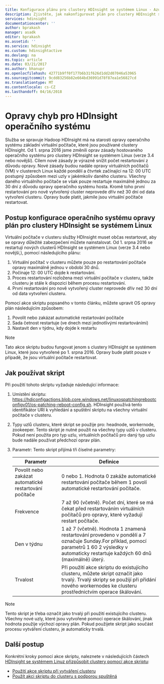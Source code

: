 ```yaml
---
title: Konfigurace plánu pro clustery HDInsight se systémem Linux - Azure opravy operačního systému | Microsoft Docs
description: Zjistěte, jak nakonfigurovat plán pro clustery HDInsight se systémem Linux opravy operačního systému.
services: hdinsight
documentationcenter: ''
author: bprakash
manager: asadk
editor: bprakash
ms.assetid: ''
ms.service: hdinsight
ms.custom: hdinsightactive
ms.devlang: na
ms.topic: article
ms.date: 03/21/2017
ms.author: bhanupr
ms.openlocfilehash: 42771b9ff0f177b6b31f626d1dd2d07046a53965
ms.sourcegitcommit: 9cdd83256b82e664bd36991d78f87ea1e56827cd
ms.translationtype: MT
ms.contentlocale: cs-CZ
ms.lasthandoff: 04/16/2018
---
```

# <a name="os-patching-for-hdinsight"></a>Opravy chyb pro HDInsight operačního systému 
Služba se spravuje Hadoop HDInsight má na starosti opravy operačního systému základní virtuální počítače, které jsou používané clustery HDInsight. Od 1. srpna 2016 jsme změnili oprav zásady hostovaného operačního systému pro clustery HDInsight se systémem Linux (verze 3.4 nebo novější). Cílem nové zásady je výrazně snížit počet restartování z důvodu opravy. Nové zásady budou nadále opravy virtuálních počítačů (VM) v clusterech Linux každé pondělí a čtvrtek začínající na 12: 00 UTC postupný způsobem mezi uzly v jakémkoliv daného clusteru. Všechny daného virtuálního počítače se však pouze restartuje maximálně jednou za 30 dní z důvodu opravy operačního systému hosta. Kromě toho první restartování pro nově vytvořený cluster neprovede dřív než 30 dní od data vytvoření clusteru. Opravy bude platit, jakmile jsou virtuální počítače restartovat.

## <a name="how-to-configure-the-os-patching-schedule-for-linux-based-hdinsight-clusters"></a>Postup konfigurace operačního systému opravy plán pro clustery HDInsight se systémem Linux
Virtuální počítače v clusteru služby HDInsight muset občas restartovat, aby se opravy důležité zabezpečení můžete nainstalovat. Od 1. srpna 2016 se restartují nových clusterů HDInsight se systémem Linux (verze 3.4 nebo novější,), pomocí následujícího plánu:

1. Virtuální počítač v clusteru můžete pouze po restartování počítače opravy maximálně jednou v období 30 dnů.
2. Počínaje 12: 00 UTC dojde k restartování.
3. Proces restartování rozložena mezi virtuální počítače v clusteru, takže clusteru je stále k dispozici během procesu restartování.
4. První restartování pro nově vytvořený cluster neprovede dřív než 30 dní od data vytvoření clusteru.

Pomocí akce skriptu popsaného v tomto článku, můžete upravit OS opravy plán následujícím způsobem:
1. Povolit nebo zakázat automatické restartování počítače
2. Sada četnost restartuje (ve dnech mezi jednotlivými restartováními)
3. Nastavit den v týdnu, kdy dojde k restartu

> [!NOTE]
> Tato akce skriptu budou fungovat jenom s clustery HDInsight se systémem Linux, které jsou vytvořené po 1. srpna 2016. Opravy bude platit pouze v případě, že jsou virtuální počítače restartovat. 
>

## <a name="how-to-use-the-script"></a>Jak používat skript 

Při použití tohoto skriptu vyžaduje následující informace:
1. Umístění skriptu: https://hdiconfigactions.blob.core.windows.net/linuxospatchingrebootconfigv01/os-patching-reboot-config.sh.  HDInsight používá tento identifikátor URI k vyhledání a spuštění skriptu na všechny virtuální počítače v clusteru.
  
2. Typy uzlů clusteru, které skript se použije pro: headnode, workernode, zookeeper. Tento skript je nutné použít na všechny typy uzlů v clusteru. Pokud není použita pro typ uzlu, virtuálních počítačů pro daný typ uzlu bude nadále používat předchozí oprav plán.


3.  Parametr: Tento skript přijímá tři číselné parametry:

    | Parametr | Definice |
    | --- | --- |
    | Povolit nebo zakázat automatické restartování počítače |0 nebo 1. Hodnota 0 zakáže automatické restartování počítače během 1 povolí automatické restartování počítače. |
    | Frekvence |7 až 90 (včetně). Počet dní, které se má čekat před restartováním virtuálních počítačů pro opravy, které vyžadují restart počítače. |
    | Den v týdnu |1 až 7 (včetně). Hodnota 1 znamená restartování provedeno v pondělí a 7 označuje Sunday.For příklad, pomocí parametrů 1 60 2 výsledky v automaticky restartuje každých 60 dnů (maximálně) úterý. |
    | Trvalost |Při použití akce skriptu do existujícího clusteru, můžete skript označit jako trvalý. Trvalý skripty se použijí při přidání nového workernodes ke clusteru prostřednictvím operace škálování. |

> [!NOTE]
> Tento skript je třeba označit jako trvalý při použití existujícího clusteru. Všechny nové uzly, které jsou vytvořené pomocí operace škálování, jinak hodnota použije výchozí opravy plán.
Pokud použijete skript jako součást procesu vytváření clusteru, je automaticky trvalá.
>

## <a name="next-steps"></a>Další postup

Konkrétní kroky pomocí akce skriptu, naleznete v následujících částech [HDInsight se systémem Linuz přizpůsobit clustery pomocí akce skriptu](hdinsight-hadoop-customize-cluster-linux.md):

* [Použití akce skriptu při vytváření clusteru](hdinsight-hadoop-customize-cluster-linux.md#use-a-script-action-during-cluster-creation)
* [Použít akci skriptu do clusteru s podporou spuštěná](hdinsight-hadoop-customize-cluster-linux.md#apply-a-script-action-to-a-running-cluster)
